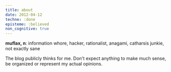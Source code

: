 ```yaml
---
title: about
date: 2012-04-12
techne: :done
episteme: :believed
non_cognitive: true
---
```


**muflax, n**: information whore, hacker, rationalist, anagami, catharsis junkie, not exactly sane

The blog publicly thinks for me. Don't expect anything to make much sense, be organized or represent my actual opinions.
